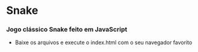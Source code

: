# Snake

### Jogo clássico Snake feito em JavaScript

- Baixe os arquivos e execute o index.html com o seu navegador favorito
